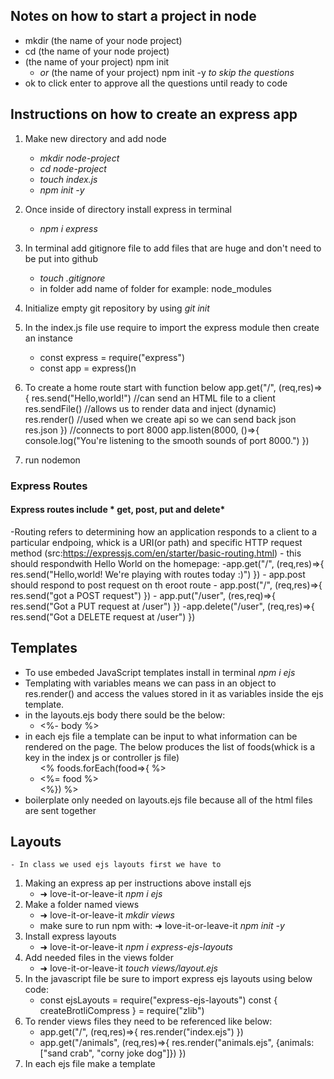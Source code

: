 ## Notes on how to start a project in node
- mkdir (the name of your node project)
- cd (the name of your node project)
- (the name of your project) npm init
    - *or* (the name of your project) npm init -y *to skip the questions*
- ok to click enter to approve all the questions until ready to code

## Instructions on how to create an express app

1. Make new directory and add node 
    - *mkdir node-project*
    - *cd node-project*
    - *touch index.js*
    - *npm init -y*
2. Once inside of directory install express in terminal
    - *npm i express*
3. In terminal add gitignore file to add files that are huge and don't need to be put into github
    -  *touch .gitignore*
    - in folder add name of folder for example: node_modules
4. Initialize empty git repository by using *git init*
5. In the index.js file use require to import the express module then create an instance
    - const express = require("express")
    - const app = express()n
6. To create a home route start with function below 
    app.get("/", (req,res)=>{
        res.send("Hello,world!")
        //can send an HTML file to a client
        res.sendFile()
        //allows us to render data and inject (dynamic)
        res.render()
        //used when we create api so we can send back json 
        res.json
    })
    //connects to port 8000
    app.listen(8000, ()=>{
        console.log("You're listening to the smooth sounds of port 8000.")
    }) 

7. run nodemon

### Express Routes
#### Express routes include * get, post, put and delete*
-Routing refers to determining how an application responds to a client to a particular endpoing, whick is a URI(or path) and specific HTTP request method 
(src:https://expressjs.com/en/starter/basic-routing.html)
    - this should respondwith Hello World on the homepage:
        -app.get("/", (req,res)=>{
        res.send("Hello,world! We're playing with routes today :)")
        })
    - app.post should respond to post request on th eroot route
        - app.post("/", (req,res)=>{
            res.send("got a POST request")
        })
    - app.put("/user", (res,req)=>{
        res.send("Got a PUT request at /user")
    })
    -app.delete("/user", (req,res)=>{
        res.send("Got a DELETE request at /user")
    })
## Templates
- To use embeded JavaScript templates install in terminal *npm i ejs*
- Templating with variables means we can pass in an object to res.render() and access the values stored in it as variables inside the ejs template.
- in the layouts.ejs body there sould be the below:
    - <%- body %> 
- in each ejs file a template can be input to what information can be rendered on the page. The below produces the list of foods(whick is a key in the index js or controller js file)
    <ul>
    <% foods.forEach(food=>{ %>
    <li>
        <%= food %> 
    </li>
    <%}) %> 
    </ul>
- boilerplate only needed on layouts.ejs file because all of the html files are sent together
## Layouts
    - In class we used ejs layouts first we have to 
1. Making an express ap per instructions above install ejs
    - ➜  love-it-or-leave-it *npm i ejs*
2. Make a folder named views
    - ➜  love-it-or-leave-it *mkdir views*
    - make sure to run npm with: ➜  love-it-or-leave-it *npm init -y*
3. Install express layouts
    - ➜  love-it-or-leave-it *npm i express-ejs-layouts*
4. Add needed files in the views folder
    - ➜  love-it-or-leave-it *touch views/layout.ejs*
5. In the javascript file be sure to import express ejs layouts using below code:
    - const ejsLayouts = require("express-ejs-layouts")
      const { createBrotliCompress } = require("zlib")
6. To render views files they need to be referenced like below:
    - app.get("/", (req,res)=>{
    res.render("index.ejs")
    })
    - app.get("/animals", (req,res)=>{
    res.render("animals.ejs", {animals: ["sand crab", "corny joke dog"]})
    })
7. In each ejs file make a template
